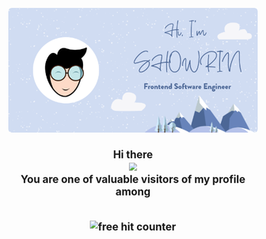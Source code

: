 [![Showrin Barua | Frontend Software Engineer | Github](./assets/images/github-cover-image.png)](https://www.showrin.com/)

<h2 align="center"> 
Hi there 
<br>
<img src="https://media.giphy.com/media/hvRJCLFzcasrR4ia7z/giphy.gif" width="45px">
<br>
You are one of valuable visitors of my profile among
<br>
<br>
<p align="center"> 
  <img src="https://counter1.stat.ovh/private/freecounterstat.php?c=umuw9j3zty4gkta29b49b59pthdzeagh" border="0" title="free hit counter" alt="free hit counter">
</p>
</h2>

<!--
**Showrin/showrin** is a ✨ _special_ ✨ repository because its `README.md` (this file) appears on your GitHub profile.

Here are some ideas to get you started:

* 🔭 I’m currently working on ...
* 🌱 I’m currently learning ...
* 👯 I’m looking to collaborate on ...
* 🤔 I’m looking for help with ...
* 💬 Ask me about ...
* 📫 How to reach me: ...
* 😄 Pronouns: ...
* ⚡ Fun fact: ...

-->
